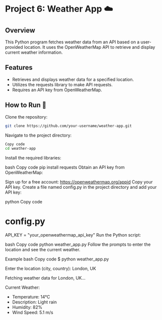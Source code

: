 # Project 6: Weather App ☁️

## Overview

This Python program fetches weather data from an API based on a user-provided location. It uses the OpenWeatherMap API to retrieve and display current weather information.

## Features

- Retrieves and displays weather data for a specified location.
- Utilizes the requests library to make API requests.
- Requires an API key from OpenWeatherMap.

## How to Run 🚀

Clone the repository:

   ```bash
   git clone https://github.com/your-username/weather-app.git
   ```
Navigate to the project directory:

```bash
Copy code
cd weather-app
```
Install the required libraries:

bash
Copy code
pip install requests
Obtain an API key from OpenWeatherMap:

Sign up for a free account: https://openweathermap.org/appid
Copy your API key.
Create a file named config.py in the project directory and add your API key:

python
Copy code
# config.py
API_KEY = "your_openweathermap_api_key"
Run the Python script:

bash
Copy code
python weather_app.py
Follow the prompts to enter the location and see the current weather.

Example
bash
Copy code
$ python weather_app.py

Enter the location (city, country): London, UK

Fetching weather data for London, UK...

Current Weather:
- Temperature: 14°C
- Description: Light rain
- Humidity: 82%
- Wind Speed: 5.1 m/s
